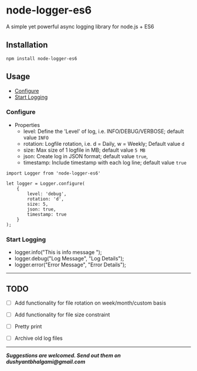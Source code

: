 # node-logger-es6
A simple yet powerful async logging library for node.js + ES6

## Installation
```
npm install node-logger-es6
```

## Usage
- [Configure](#configure)
- [Start Logging](#start-logging)


### Configure
- Properties
    -  level: Define the 'Level' of log, i.e. INFO/DEBUG/VERBOSE; default value `INFO`
    - rotation: Logfile rotation, i.e. d = Daily, w = Weekly; Default value `d`
    - size: Max size of 1 logfile in MB; default value `5 MB`
    -  json: Create log in JSON format; default value `true`,
     - timestamp: Include timestamp with each log line; default value `true`
```$xslt
import Logger from 'node-logger-es6'

let logger = Logger.configure(
    {
        level: 'debug',
        rotation: 'd',
        size: 5,
        json: true,
        timestamp: true
    }
);
```

### Start Logging
- logger.info("This is info message ");
- logger.debug("Log Message", "Log Details");
- logger.error("Error Message", "Error Details");

---
## TODO
- [ ] Add functionality for file rotation on week/month/custom basis
- [ ] Add functionality for file size constraint
- [ ] Pretty print
- [ ] Archive old log files


---
**_Suggestions are welcomed. Send out them on dushyantbhalgami@gmail.com_**


